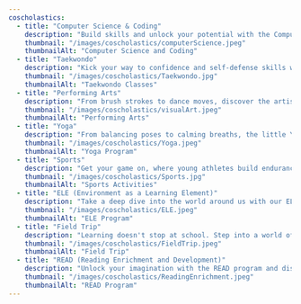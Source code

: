 ```yaml
---
coscholastics:
  - title: "Computer Science & Coding"
    description: "Build skills and unlock your potential with the Computer Science and Coding program, where you'll learn the language of the future."
    thumbnail: "/images/coscholastics/computerScience.jpeg"
    thumbnailAlt: "Computer Science and Coding"
  - title: "Taekwondo"
    description: "Kick your way to confidence and self-defense skills while unleashing your inner warrior with our dynamic Taekwondo classes."
    thumbnail: "/images/coscholastics/Taekwondo.jpg"
    thumbnailAlt: "Taekwondo Classes"
  - title: "Performing Arts"
    description: "From brush strokes to dance moves, discover the artist within and let your imagination run wild."
    thumbnail: "/images/coscholastics/visualArt.jpeg"
    thumbnailAlt: "Performing Arts"
  - title: "Yoga"
    description: "From balancing poses to calming breaths, the little Yogis find their zen through the Yoga program."
    thumbnail: "/images/coscholastics/Yoga.jpeg"
    thumbnailAlt: "Yoga Program"
  - title: "Sports"
    description: "Get your game on, where young athletes build endurance, teamwork and leadership skills to become champions on and off the field."
    thumbnail: "/images/coscholastics/Sports.jpg"
    thumbnailAlt: "Sports Activities"
  - title: "ELE (Environment as a Learning Element)"
    description: "Take a deep dive into the world around us with our ELE program, where nature is our classroom and learning comes to life."
    thumbnail: "/images/coscholastics/ELE.jpeg"
    thumbnailAlt: "ELE Program"
  - title: "Field Trip"
    description: "Learning doesn't stop at school. Step into a world of wonder with our unforgettable field trips."
    thumbnail: "/images/coscholastics/FieldTrip.jpeg"
    thumbnailAlt: "Field Trip"
  - title: "READ (Reading Enrichment and Development)"
    description: "Unlock your imagination with the READ program and discover new worlds with every page-turn."
    thumbnail: "/images/coscholastics/ReadingEnrichment.jpeg"
    thumbnailAlt: "READ Program"
---
```

